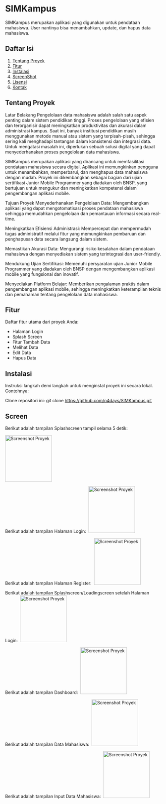 # SIMKampus

SIMKampus merupakan aplikasi yang digunakan untuk pendataan mahasiswa. User nantinya bisa menambahkan, update, dan hapus data mahasiswa.

## Daftar Isi

1. [Tentang Proyek](#tentang-proyek)
2. [Fitur](#fitur)
3. [Instalasi](#instalasi)
4. [ScreenShot](#screen)
5. [Lisensi](#lisensi)
6. [Kontak](#kontak)

## Tentang Proyek

Latar Belakang
Pengelolaan data mahasiswa adalah salah satu aspek penting dalam sistem pendidikan tinggi. Proses pengelolaan yang efisien dan terorganisir dapat meningkatkan produktivitas dan akurasi dalam administrasi kampus. Saat ini, banyak institusi pendidikan masih menggunakan metode manual atau sistem yang terpisah-pisah, sehingga sering kali menghadapi tantangan dalam konsistensi dan integrasi data. Untuk mengatasi masalah ini, diperlukan sebuah solusi digital yang dapat menyederhanakan proses pengelolaan data mahasiswa.

SIMKampus merupakan aplikasi yang dirancang untuk memfasilitasi pendataan mahasiswa secara digital. Aplikasi ini memungkinkan pengguna untuk menambahkan, memperbarui, dan menghapus data mahasiswa dengan mudah. Proyek ini dikembangkan sebagai bagian dari ujian sertifikasi Junior Mobile Programmer yang diadakan oleh BNSP, yang bertujuan untuk mengukur dan meningkatkan kompetensi dalam pengembangan aplikasi mobile.

Tujuan Proyek
Menyederhanakan Pengelolaan Data: Mengembangkan aplikasi yang dapat mengotomatisasi proses pendataan mahasiswa sehingga memudahkan pengelolaan dan pemantauan informasi secara real-time.

Meningkatkan Efisiensi Administrasi: Mempercepat dan mempermudah tugas administratif melalui fitur yang memungkinkan pembaruan dan penghapusan data secara langsung dalam sistem.

Memastikan Akurasi Data: Mengurangi risiko kesalahan dalam pendataan mahasiswa dengan menyediakan sistem yang terintegrasi dan user-friendly.

Mendukung Ujian Sertifikasi: Memenuhi persyaratan ujian Junior Mobile Programmer yang diadakan oleh BNSP dengan mengembangkan aplikasi mobile yang fungsional dan inovatif.

Menyediakan Platform Belajar: Memberikan pengalaman praktis dalam pengembangan aplikasi mobile, sehingga meningkatkan keterampilan teknis dan pemahaman tentang pengelolaan data mahasiswa.

## Fitur

Daftar fitur utama dari proyek Anda:

- Halaman Login
- Splash Screen
- Fitur Tambah Data
- Melihat Data
- Edit Data
- Hapus Data

## Instalasi

Instruksi langkah demi langkah untuk menginstal proyek ini secara lokal. Contohnya:

Clone repositori ini: git clone https://github.com/n4days/SIMKampus.git

## Screen


<p>Berikut adalah tampilan Splashscreen tampil selama 5 detik:</p>
<img src="https://github.com/n4days/SIMKampus/blob/master/data/1.jpg" alt="Screenshot Proyek" width="150">

Berikut adalah tampilan Halaman Login:&nbsp;
<img src="https://github.com/n4days/SIMKampus/blob/master/data/2.jpg" alt="Screenshot Proyek" width="150">

Berikut adalah tampilan Halaman Register:&nbsp;
<img src="https://github.com/n4days/SIMKampus/blob/master/data/3.jpg" alt="Screenshot Proyek" width="150">

Berikut adalah tampilan Splashscreen/Loadingscreen setelah Halaman Login:&nbsp;
<img src="https://github.com/n4days/SIMKampus/blob/master/data/4.jpg" alt="Screenshot Proyek" width="150">

Berikut adalah tampilan Dashboard:&nbsp;
<img src="https://github.com/n4days/SIMKampus/blob/master/data/5.jpg" alt="Screenshot Proyek" width="150">

Berikut adalah tampilan Data Mahasiswa:&nbsp;
<img src="https://github.com/n4days/SIMKampus/blob/master/data/6.jpg" alt="Screenshot Proyek" width="150">

Berikut adalah tampilan Input Data Mahasiswa:&nbsp;
<img src="https://github.com/n4days/SIMKampus/blob/master/data/7.jpg" alt="Screenshot Proyek" width="150">


